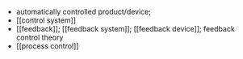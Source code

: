 - automatically controlled product/device;
- [[control system]]
- [[feedback]]; [[feedback system]]; [[feedback device]]; feedback control theory
- [[process control]]
